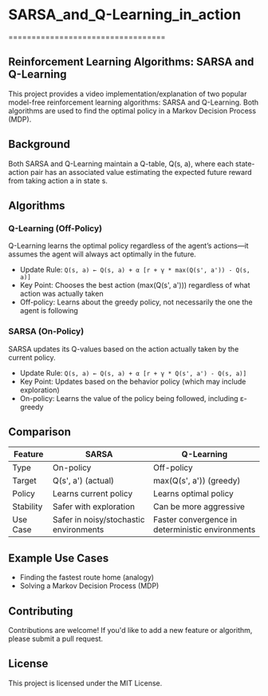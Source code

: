 # SARSA_and_Q-Learning_in_action
==================================

**Reinforcement Learning Algorithms: SARSA and Q-Learning**
---------------------------------------------------------

This project provides a video implementation/explanation of two popular model-free reinforcement learning algorithms: SARSA and Q-Learning. Both algorithms are used to find the optimal policy in a Markov Decision Process (MDP).

**Background**
-------------

Both SARSA and Q-Learning maintain a Q-table, Q(s, a), where each state-action pair has an associated value estimating the expected future reward from taking action a in state s.

**Algorithms**
-------------

### Q-Learning (Off-Policy)

Q-Learning learns the optimal policy regardless of the agent’s actions—it assumes the agent will always act optimally in the future.

* Update Rule: `Q(s, a) ← Q(s, a) + α [r + γ * max(Q(s', a')) - Q(s, a)]`
* Key Point: Chooses the best action (max(Q(s', a'))) regardless of what action was actually taken
* Off-policy: Learns about the greedy policy, not necessarily the one the agent is following

### SARSA (On-Policy)

SARSA updates its Q-values based on the action actually taken by the current policy.

* Update Rule: `Q(s, a) ← Q(s, a) + α [r + γ * Q(s', a') - Q(s, a)]`
* Key Point: Updates based on the behavior policy (which may include exploration)
* On-policy: Learns the value of the policy being followed, including ε-greedy

**Comparison**
-------------

| Feature | SARSA | Q-Learning |
| --- | --- | --- |
| Type | On-policy | Off-policy |
| Target | Q(s', a') (actual) | max(Q(s', a')) (greedy) |
| Policy | Learns current policy | Learns optimal policy |
| Stability | Safer with exploration | Can be more aggressive |
| Use Case | Safer in noisy/stochastic environments | Faster convergence in deterministic environments |



**Example Use Cases**
--------------------

* Finding the fastest route home (analogy)
* Solving a Markov Decision Process (MDP)

**Contributing**
--------------

Contributions are welcome! If you'd like to add a new feature or algorithm, please submit a pull request.

**License**
----------

This project is licensed under the MIT License.